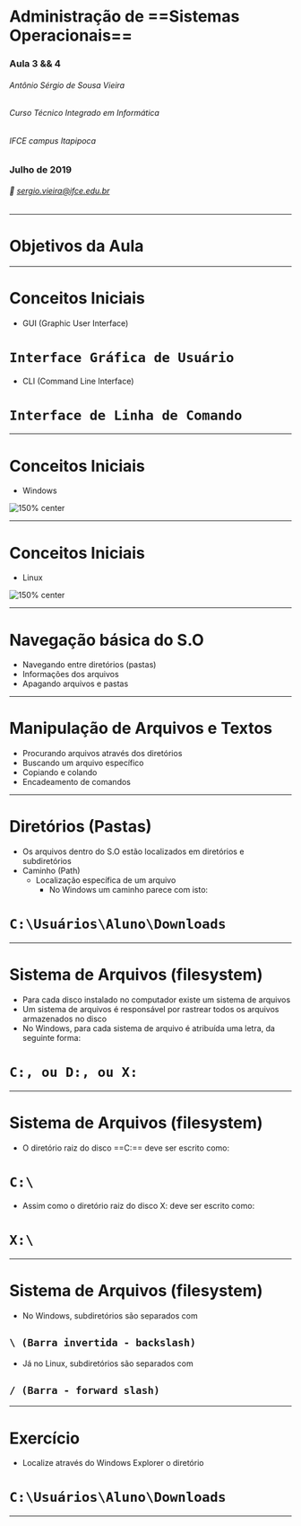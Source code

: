 <!-- $theme: gaia -->

# Administração de ==Sistemas Operacionais==


### Aula 3 && 4

###### Antônio Sérgio de Sousa Vieira
###### Curso Técnico Integrado em Informática
###### IFCE campus Itapipoca
### Julho de 2019
###### :email: sergio.vieira@ifce.edu.br

---
# Objetivos da Aula

---
# Conceitos Iniciais
- GUI (Graphic User Interface)
# `Interface Gráfica de Usuário`
- CLI (Command Line Interface)
# `Interface de Linha de Comando`
<!-- page_number: true -->

---
# Conceitos Iniciais
- Windows

![150% center](./gui-windows7.jpg)

---
# Conceitos Iniciais
- Linux

![150% center](gui-ubuntu.png)

---
# Navegação básica do S.O
- Navegando entre diretórios (pastas)
- Informações dos arquivos
- Apagando arquivos e pastas

---
# Manipulação de Arquivos e Textos
- Procurando arquivos através dos diretórios
- Buscando um arquivo específico
- Copiando e colando
- Encadeamento de comandos

---
# Diretórios (Pastas)
- Os arquivos dentro do S.O estão localizados em diretórios e subdiretórios
- Caminho (Path)
	- Localização específica de um arquivo
		- No Windows um caminho parece com isto:

# `C:\Usuários\Aluno\Downloads`

---
# Sistema de Arquivos (filesystem)
- Para cada disco instalado no computador existe um sistema de arquivos
- Um sistema de arquivos é responsável por rastrear todos os arquivos armazenados no disco
- No Windows, para cada sistema de arquivo é atribuída uma letra, da seguinte forma:

# `C:, ou D:, ou X:`

---
# Sistema de Arquivos (filesystem)
- O diretório raiz do disco ==C:== deve ser escrito como:
# `C:\`
- Assim como o diretório raiz do disco X: deve ser escrito como:
# `X:\`

---
# Sistema de Arquivos (filesystem)
- No Windows, subdiretórios são separados com
## `\ (Barra invertida - backslash)`
- Já no Linux, subdiretórios são separados com
## `/ (Barra - forward slash)`

---
# Exercício
- Localize através do Windows Explorer o diretório
# `C:\Usuários\Aluno\Downloads`
<!-- Exibir as propriedades do arquivo -->

---

